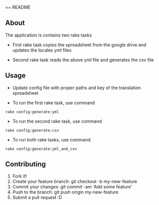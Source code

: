 == README

## About

The application is contains two rake tasks

* First rake task copies the spreadsheet from the google drive and updates the locales yml files

* Second rake task reads the above yml file and generates the csv file

## Usage

* Update config file with proper paths and key of the translation spreadsheet

* To run the first rake task, use command
```
rake config:generate:yml
```

* To run the second rake task, use command
```
rake config:generate:csv
```

* To run both rake tasks, use command
```
rake config:generate:yml_and_csv
```

## Contributing

1. Fork it!
2. Create your feature branch: git checkout -b my-new-feature
3. Commit your changes: git commit -am 'Add some feature'
4. Push to the branch: git push origin my-new-feature
5. Submit a pull request :D

